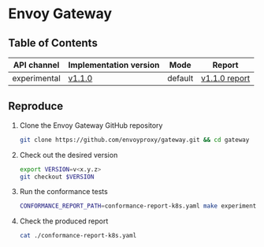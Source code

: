 # Envoy Gateway

## Table of Contents

|API channel|Implementation version|Mode|Report|
|-----------|----------------------|----|------|
| experimental |[v1.1.0](https://github.com/envoyproxy/gateway/releases/tag/v1.1.0)| default |[v1.1.0 report](./experimental-v1.1.0-default-report.yaml)|

## Reproduce

1. Clone the Envoy Gateway GitHub repository

   ```bash
   git clone https://github.com/envoyproxy/gateway.git && cd gateway
   ```

2. Check out the desired version

   ```bash
   export VERSION=v<x.y.z>
   git checkout $VERSION
   ```

3. Run the conformance tests

   ```bash
   CONFORMANCE_REPORT_PATH=conformance-report-k8s.yaml make experimental-conformance
   ```

4. Check the produced report

   ```bash
   cat ./conformance-report-k8s.yaml
   ```
